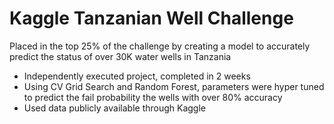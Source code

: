 # Kaggle Tanzanian Well Challenge

Placed in the top 25% of the challenge by creating a model to accurately predict the status of over 30K water wells in Tanzania
- Independently executed project, completed in 2 weeks
- Using CV Grid Search and Random Forest, parameters were hyper tuned to predict the fail probability 
the wells with over 80% accuracy
- Used data publicly available through Kaggle
